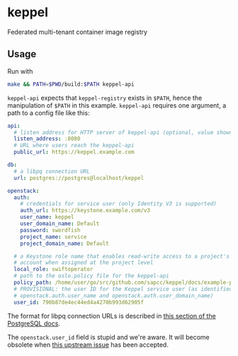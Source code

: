 # keppel

Federated multi-tenant container image registry

## Usage

Run with

```bash
make && PATH=$PWD/build:$PATH keppel-api
```

`keppel-api` expects that `keppel-registry` exists in `$PATH`, hence the manipulation of `$PATH` in this example.
`keppel-api` requires one argument, a path to a config file like this:

```yaml
api:
  # listen address for HTTP server of keppel-api (optional, value shown is the default)
  listen_address: :8080
  # URL where users reach the keppel-api
  public_url: https://keppel.example.com

db:
  # a libpq connection URL
  url: postgres://postgres@localhost/keppel

openstack:
  auth:
    # credentials for service user (only Identity V3 is supported)
    auth_url: https://keystone.example.com/v3
    user_name: keppel
    user_domain_name: Default
    password: swordfish
    project_name: service
    project_domain_name: Default

  # a Keystone role name that enables read-write access to a project's Swift
  # account when assigned at the project level
  local_role: swiftoperator
  # path to the oslo.policy file for the keppel-api
  policy_path: /home/user/go/src/github.com/sapcc/keppel/docs/example-policy.json
  # PROVISIONAL: the user ID for the Keppel service user (as identified by
  # openstack.auth.user_name and openstack.auth.user_domain_name)
  user_id: 790b87de4ec44ed4a4270b993d62905f
```

The format for libpq connection URLs is described in [this section of the PostgreSQL docs](https://www.postgresql.org/docs/9.6/static/libpq-connect.html#LIBPQ-CONNSTRING).

The `openstack.user_id` field is stupid and we're aware. It will become obsolete when [this upstream issue](https://github.com/gophercloud/gophercloud/issues/1141) has been accepted.
